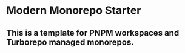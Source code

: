 # Modern Monorepo Starter

## This is a template for PNPM workspaces and Turborepo managed monorepos.